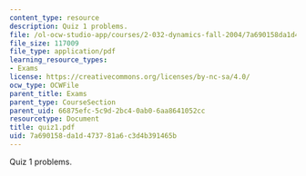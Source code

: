 ```yaml
---
content_type: resource
description: Quiz 1 problems.
file: /ol-ocw-studio-app/courses/2-032-dynamics-fall-2004/7a690158da1d473781a6c3d4b391465b_quiz1.pdf
file_size: 117009
file_type: application/pdf
learning_resource_types:
- Exams
license: https://creativecommons.org/licenses/by-nc-sa/4.0/
ocw_type: OCWFile
parent_title: Exams
parent_type: CourseSection
parent_uid: 66875efc-5c9d-2bc4-0ab0-6aa8641052cc
resourcetype: Document
title: quiz1.pdf
uid: 7a690158-da1d-4737-81a6-c3d4b391465b
---
```

Quiz 1 problems.